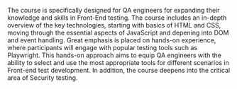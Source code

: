 The course is specifically designed for QA engineers for expanding their knowledge and skills in Front-End testing. The course includes an in-depth overview of the key technologies, starting with  basics of HTML and CSS, moving through the essential aspects of JavaScript and depening into DOM and event handling. Great emphasis is placed on hands-on experience, where participants will engage with popular testing tools such as Playwright. 
This hands-on approach aims to equip QA engineers with the ability to select and use the most appropriate tools for different scenarios in Front-end test development. 
In addition, the course deepens into the critical area of Security testing.

